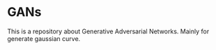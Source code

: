 # GANs
This is a repository about Generative Adversarial  Networks. Mainly for generate gaussian curve.
